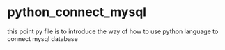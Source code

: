 python_connect_mysql
====================

this point py file is to introduce the way of how to use python language to connect mysql database